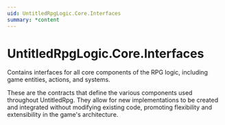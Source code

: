 ```yaml
---
uid: UntitledRpgLogic.Core.Interfaces
summary: *content
---
```


# UntitledRpgLogic.Core.Interfaces

Contains interfaces for all core components of the RPG logic, including game entities, actions, and systems. 

These are the contracts that define the various components used throughout UntitledRpg. They allow for new implementations to be created
and integrated without modifying existing code, promoting flexibility and extensibility in the game's architecture.
